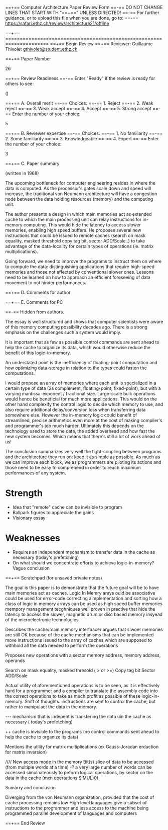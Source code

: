 ==+== Computer Architecture Paper Review Form
==-== DO NOT CHANGE LINES THAT START WITH "==+==" UNLESS DIRECTED!
==-== For further guidance, or to upload this file when you are done, go to:
==-== https://safari.ethz.ch/review/architecture21/offline

==+== =====================================================================
==+== Begin Review
==+== Reviewer: Guillaume Thivolet <gthivolet@student.ethz.ch>

==+== Paper Number

26

==+== Review Readiness
==-== Enter "Ready" if the review is ready for others to see:

()

==+== A. Overall merit
==-== Choices:
==-==    1. Reject
==-==    2. Weak reject
==-==    3. Weak accept
==-==    4. Accept
==-==    5. Strong accept
==-== Enter the number of your choice:

5

==+== B. Reviewer expertise
==-== Choices:
==-==    1. No familiarity
==-==    2. Some familiarity
==-==    3. Knowledgeable
==-==    4. Expert
==-== Enter the number of your choice:

3

==+== C. Paper summary

(written in 1968)

The upcoming bottleneck for computer engineering resides in where the data is computed. As the processor's gates scale down and speed will increase, the traditional von Neumann architecture will have a congestion node between the data holding resources (memory) and the computing unit.

The author presents a design in which main memories act as extended cache to which the main processing unit can relay instructions for in-memory computing. This would hide the latency to access slower memories, enabling high speed buffers. He proposes several new instructions that could be issued to remote caches (search on mask equality, masked threshold
copy tag bit, sector ADD/Scale..) to take advantage of the data-locality for certain types of operations (ie. matrix multiplications).

Going forward, we need to improve the programs to instruct them on where to compute the data: distinguishing applications that require high-speed memories and those not affected by conventional slower ones. Lessons need to be learned on how to approach an efficient foreseeing of data movement to not hinder performances.

==+== D. Comments for author



==+== E. Comments for PC

==-== Hidden from authors.

The essay is well structured and shows that computer scientists were aware of this memory computing possibility decades ago.
There is a strong emphasis on the challenges such a system would imply.

It is important that as few as possible control commands are sent ahead to help the cache to organize its data, which would otherwise reduce the benefit of this logic-in-memory.

An understated point is the inefficiency of floating-point computation and how optimizing data-storage in relation to the types could fasten the computations.

I would propose an array of memories where each unit is specialized in a certain type of data (2s complement, floating-point, fixed-point), but with a varying mantissa-exponent / fractional size. Large-scale bulk operations would hence be beneficial for much more applications. This would on the other hand complexify the control logic to decide which memory to use, and also require additional delay/conversion loss when transferring data somewhere else. However the in-memory logic could benefit of streamlined, precise arithmetics even more at the cost of making compiler's and programmer's job much harder. Ultimately this depends on the technology used to store the data, the added overhead and how fast the new system becomes. Which means that there's still a lot of work ahead of us!

The conclusion summarizes very well the tight-coupling between programs and the architecture they run on: keep it as simple as possible. As much as we can improve each block, we as programmers are piloting its actions and those need to be easy to comprehend in order to reach maximum performances of any system.

# Strength

- Idea that "remote" cache can be invisible to program
- Ballpark figures to appreciate the gains
- Visionary essay

# Weaknesses

- Requires an independent mechanism to transfer data in the cache as necessary (today's prefetching)
- On what should we concentrate efforts to achieve logic-in-memory? Vague conclusion

==+== Scratchpad (for unsaved private notes)

The goal is this paper is to demonstrate that the future goal will be to have main memories act as caches.
Logic In Memry arays ould be associative 
could be used for error-code correcting aimplementation and sorting
how a class of logic in memory arrays can be used as high soeed buffer memories 
mempory management tecghniques well proven in practive that hide the latency to access the slower, magnetic drum or disc based memory insyead of the microelectronic technologies

Describes the cache/main memory interfaacer
argues that slwoer memories are still OK because of the cache mechanisms that can be implemented
move instructions issued to the array of caches which are supposed to withhold all the data needed to perform the operations


Proposes new operations with a sector memory address, memory address, operands 

Search on mask equality, masked thresold ( > or >=)
Copy tag bit
Sector ADD/Scale 

Actual utility of aforementioned operations is to be seen, as it is effectively hard for a programmer and a compiler to translate the assembly code into the correct operations to take as much profit as possible of these logic-in-memory.
Shift of thoughts: instructions are sent to control the cache, but rather to manipulaet the data in the memory.

--- mechanism that is indepent is transfering the data uin the cache as necessary ( today's prefetching)


++ cache is invisible to the programs (no control commands sent ahead to help the cache to organize its data)

Mentions the utility for matrix multiplications (ex Gauss-Joradan erduction for matrix inversion)



//// New access mode in the memory
Bit(s) slice of data to be accessed (from multiple words at a time) -? a very large number of words can be accessed simulnateously to peform logical operations, by sector on the data in the cache (mxn opertations SIMUL)0)

Sumarry and conclusion

Diverging from the von Neumann organization, provided that the cost of cache processing remains low
High level languages give a subset of instructions to the programmer and less access to the machine being programmed
parallel development of languages and computers


==+== End Review